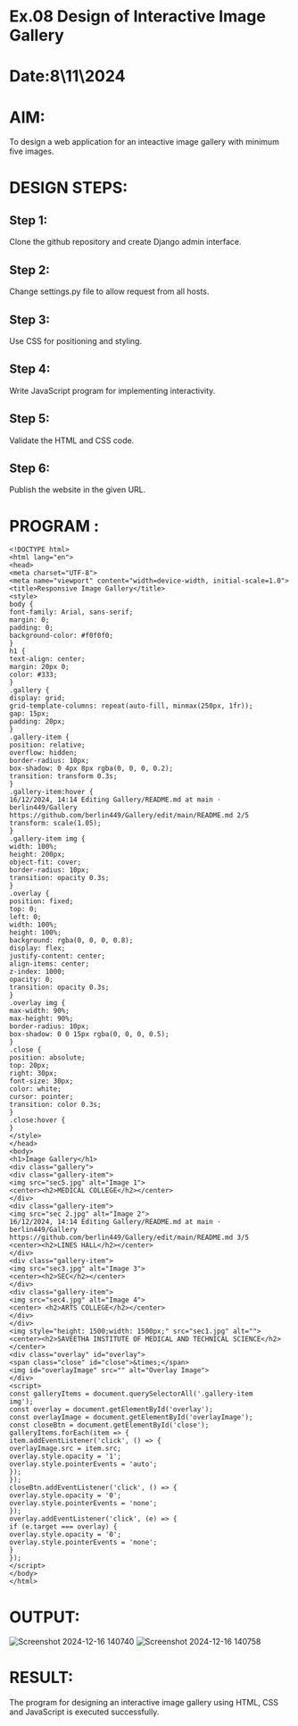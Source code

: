 # Ex.08 Design of Interactive Image Gallery
# Date:8\11\2024
# AIM:
To design a web application for an inteactive image gallery with minimum five images.

# DESIGN STEPS:
## Step 1:
Clone the github repository and create Django admin interface.

## Step 2:
Change settings.py file to allow request from all hosts.

## Step 3:
Use CSS for positioning and styling.

## Step 4:
Write JavaScript program for implementing interactivity.

## Step 5:
Validate the HTML and CSS code.

## Step 6:
Publish the website in the given URL.

# PROGRAM :
```
<!DOCTYPE html>
<html lang="en">
<head>
<meta charset="UTF-8">
<meta name="viewport" content="width=device-width, initial-scale=1.0">
<title>Responsive Image Gallery</title>
<style>
body {
font-family: Arial, sans-serif;
margin: 0;
padding: 0;
background-color: #f0f0f0;
}
h1 {
text-align: center;
margin: 20px 0;
color: #333;
}
.gallery {
display: grid;
grid-template-columns: repeat(auto-fill, minmax(250px, 1fr));
gap: 15px;
padding: 20px;
}
.gallery-item {
position: relative;
overflow: hidden;
border-radius: 10px;
box-shadow: 0 4px 8px rgba(0, 0, 0, 0.2);
transition: transform 0.3s;
}
.gallery-item:hover {
16/12/2024, 14:14 Editing Gallery/README.md at main · berlin449/Gallery
https://github.com/berlin449/Gallery/edit/main/README.md 2/5
transform: scale(1.05);
}
.gallery-item img {
width: 100%;
height: 200px;
object-fit: cover;
border-radius: 10px;
transition: opacity 0.3s;
}
.overlay {
position: fixed;
top: 0;
left: 0;
width: 100%;
height: 100%;
background: rgba(0, 0, 0, 0.8);
display: flex;
justify-content: center;
align-items: center;
z-index: 1000;
opacity: 0;
transition: opacity 0.3s;
}
.overlay img {
max-width: 90%;
max-height: 90%;
border-radius: 10px;
box-shadow: 0 0 15px rgba(0, 0, 0, 0.5);
}
.close {
position: absolute;
top: 20px;
right: 30px;
font-size: 30px;
color: white;
cursor: pointer;
transition: color 0.3s;
}
.close:hover {
}
</style>
</head>
<body>
<h1>Image Gallery</h1>
<div class="gallery">
<div class="gallery-item">
<img src="sec5.jpg" alt="Image 1">
<center><h2>MEDICAL COLLEGE</h2></center>
</div>
<div class="gallery-item">
<img src="sec 2.jpg" alt="Image 2">
16/12/2024, 14:14 Editing Gallery/README.md at main · berlin449/Gallery
https://github.com/berlin449/Gallery/edit/main/README.md 3/5
<center><h2>LINES HALL</h2></center>
</div>
<div class="gallery-item">
<img src="sec3.jpg" alt="Image 3">
<center><h2>SEC</h2></center>
</div>
<div class="gallery-item">
<img src="sec4.jpg" alt="Image 4">
<center> <h2>ARTS COLLEGE</h2></center>
</div>
</div>
<img style="height: 1500;width: 1500px;" src="sec1.jpg" alt="">
<center><h2>SAVEETHA INSTITUTE OF MEDICAL AND TECHNICAL SCIENCE</h2>
</center>
<div class="overlay" id="overlay">
<span class="close" id="close">&times;</span>
<img id="overlayImage" src="" alt="Overlay Image">
</div>
<script>
const galleryItems = document.querySelectorAll('.gallery-item
img');
const overlay = document.getElementById('overlay');
const overlayImage = document.getElementById('overlayImage');
const closeBtn = document.getElementById('close');
galleryItems.forEach(item => {
item.addEventListener('click', () => {
overlayImage.src = item.src;
overlay.style.opacity = '1';
overlay.style.pointerEvents = 'auto';
});
});
closeBtn.addEventListener('click', () => {
overlay.style.opacity = '0';
overlay.style.pointerEvents = 'none';
});
overlay.addEventListener('click', (e) => {
if (e.target === overlay) {
overlay.style.opacity = '0';
overlay.style.pointerEvents = 'none';
}
});
</script>
</body>
</html>

```
# OUTPUT:
![Screenshot 2024-12-16 140740](https://github.com/user-attachments/assets/7c0230a5-9f55-45dd-8b48-823b4baeb08d)
![Screenshot 2024-12-16 140758](https://github.com/user-attachments/assets/4d8bb4b2-4859-4fbc-934d-b389332f3af9)


# RESULT:
The program for designing an interactive image gallery using HTML, CSS and JavaScript is executed successfully.
